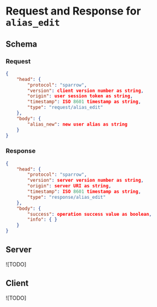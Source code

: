 # Request and Response for `alias_edit`

## Schema

### Request
```json
{
    "head": {
        "protocol": "sparrow",
        "version": client version number as string,
        "origin": user session token as string,
        "timestamp": ISO 8601 timestamp as string,
        "type": "request/alias_edit"
    },
    "body": {
        "alias_new": new user alias as string
    }
}
```

### Response
```json
{
    "head": {
        "protocol": "sparrow",
        "version": server version number as string,
        "origin": server URI as string,
        "timestamp": ISO 8601 timestamp as string,
        "type": "response/alias_edit"
    },
    "body": {
        "success": operation success value as boolean,
        "info": { }
    }
}
```

## Server

![TODO]

## Client

![TODO]